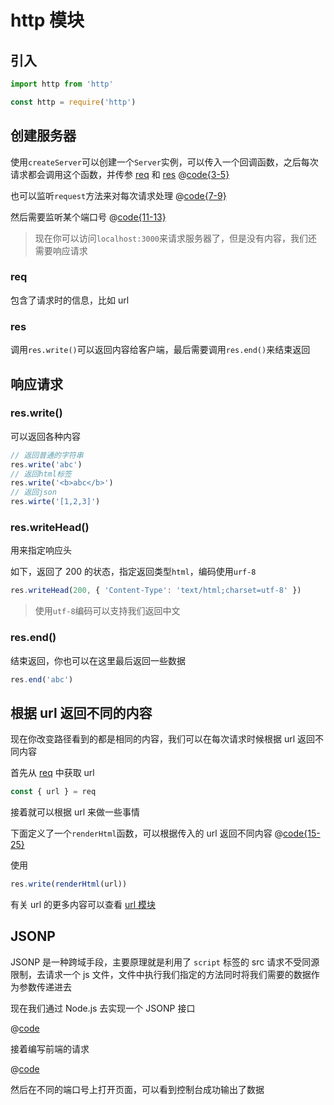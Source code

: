 # http 模块

## 引入

<CodeGroup>
<CodeGroupItem title='ESM'>

```js
import http from 'http'
```

</CodeGroupItem>

<CodeGroupItem title='CJS'>

```js
const http = require('http')
```

</CodeGroupItem>
</CodeGroup>

## 创建服务器

使用`createServer`可以创建一个`Server`实例，可以传入一个回调函数，之后每次请求都会调用这个函数，并传参 [req](./http.md#req) 和 [res](./http.md#res)
@[code{3-5}](@/http/index.js)

也可以监听`request`方法来对每次请求处理
@[code{7-9}](@/http/index.js)

然后需要监听某个端口号
@[code{11-13}](@/http/index.js)

> 现在你可以访问`localhost:3000`来请求服务器了，但是没有内容，我们还需要响应请求

### req

包含了请求时的信息，比如 url

### res

调用`res.write()`可以返回内容给客户端，最后需要调用`res.end()`来结束返回

## 响应请求

### res.write()

可以返回各种内容

```js
// 返回普通的字符串
res.write('abc')
// 返回html标签
res.write('<b>abc</b>')
// 返回json
res.wirte('[1,2,3]')
```

### res.writeHead()

用来指定响应头

如下，返回了 200 的状态，指定返回类型`html`，编码使用`urf-8`

```js
res.writeHead(200, { 'Content-Type': 'text/html;charset=utf-8' })
```

> 使用`utf-8`编码可以支持我们返回中文

### res.end()

结束返回，你也可以在这里最后返回一些数据

```js
res.end('abc')
```

## 根据 url 返回不同的内容

现在你改变路径看到的都是相同的内容，我们可以在每次请求时候根据 url 返回不同内容

首先从 [req](./http.md#req) 中获取 url

```js
const { url } = req
```

接着就可以根据 url 来做一些事情

下面定义了一个`renderHtml`函数，可以根据传入的 url 返回不同内容
@[code{15-25}](@/http/responseByUrl.js)

使用

```js
res.write(renderHtml(url))
```

有关 url 的更多内容可以查看 [url 模块](./url.md)

## JSONP

JSONP 是一种跨域手段，主要原理就是利用了 `script` 标签的 src 请求不受同源限制，去请求一个 js 文件，文件中执行我们指定的方法同时将我们需要的数据作为参数传递进去

现在我们通过 Node.js 去实现一个 JSONP 接口

@[code](@/http/jsonp/index.js)

接着编写前端的请求

@[code](@/http/jsonp/index.html)

然后在不同的端口号上打开页面，可以看到控制台成功输出了数据
